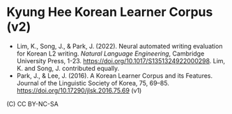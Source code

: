 # Kyung Hee Korean Learner Corpus (v2)

* Lim, K., Song, J., & Park, J. (2022). Neural automated writing evaluation for Korean L2 writing. *Natural Language Engineering*, Cambridge University Press, 1-23. https://doi.org/10.1017/S1351324922000298.  Lim, K. and Song, J. contributed equally.
* Park, J., & Lee, J. (2016). A Korean Learner Corpus and its Features. Journal of the Linguistic Society of Korea, 75, 69–85. https://doi.org/10.17290/jlsk.2016.75.69 (v1)


(C) CC BY-NC-SA	
